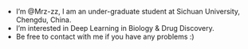 - I’m @Mrz-zz, I am an under-graduate student at Sichuan University, Chengdu, China.
- I’m interested in Deep Learning in Biology & Drug Discovery. 
- Be free to contact with me if you have any problems :) 

